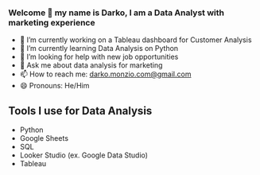 ### Welcome 👋 my name is Darko, I am a Data Analyst with marketing experience

- 🔭 I’m currently working on a Tableau dashboard for Customer Analysis
- 🌱 I’m currently learning Data Analysis on Python
- 🤔 I’m looking for help with new job opportunities
- 💬 Ask me about data analysis for marketing
- 📫 How to reach me: darko.monzio.com@gmail.com
- 😄 Pronouns: He/Him

## Tools I use for Data Analysis
- Python
- Google Sheets
- SQL
- Looker Studio (ex. Google Data Studio)
- Tableau
